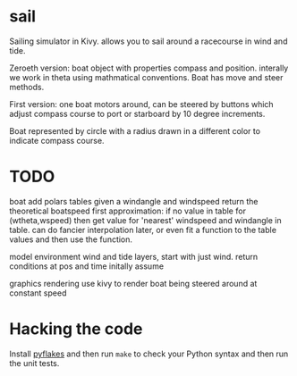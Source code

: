 sail
====

Sailing simulator in Kivy. allows you to sail around a racecourse in wind and tide.

Zeroeth version: boat object with properties compass and position. interally we work in theta using mathmatical conventions. Boat has move and steer methods.

First version: one boat motors around, can be steered by buttons which adjust compass course to port or starboard by 10 degree increments.

Boat represented by circle with a radius drawn in a different color to indicate compass course.

TODO
====

boat
 add polars tables
 given a windangle and windspeed return the theoretical boatspeed
 first approximation: if no value in table for (wtheta,wspeed) then get value for 'nearest' windspeed and windangle in table. can do fancier interpolation later, or even fit a function to the table values and then use the function.

model environment
 wind and tide layers, start with just wind.
 return conditions at pos and time
 initally assume 

graphics rendering
 use kivy to render boat being steered around at constant speed

Hacking the code
================
Install [pyflakes](https://pypi.python.org/pypi/pyflakes) and then run `make`
to check your Python syntax and then run the unit tests.

